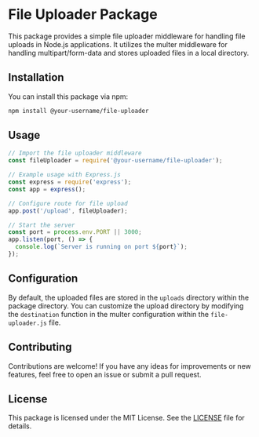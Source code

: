 # File Uploader Package

This package provides a simple file uploader middleware for handling file uploads in Node.js applications. It utilizes the multer middleware for handling multipart/form-data and stores uploaded files in a local directory.

## Installation

You can install this package via npm:

```bash
npm install @your-username/file-uploader
```

## Usage

```javascript
// Import the file uploader middleware
const fileUploader = require('@your-username/file-uploader');

// Example usage with Express.js
const express = require('express');
const app = express();

// Configure route for file upload
app.post('/upload', fileUploader);

// Start the server
const port = process.env.PORT || 3000;
app.listen(port, () => {
  console.log(`Server is running on port ${port}`);
});
```

## Configuration

By default, the uploaded files are stored in the `uploads` directory within the package directory. You can customize the upload directory by modifying the `destination` function in the multer configuration within the `file-uploader.js` file.

## Contributing

Contributions are welcome! If you have any ideas for improvements or new features, feel free to open an issue or submit a pull request.

## License

This package is licensed under the MIT License. See the [LICENSE](LICENSE) file for details.
